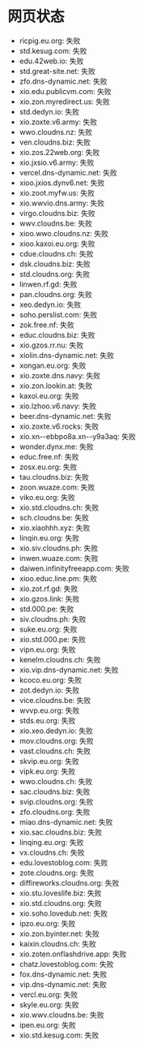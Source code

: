 # 网页状态
- ricpig.eu.org: 失败
- std.kesug.com: 失败
- edu.42web.io: 失败
- std.great-site.net: 失败
- zfo.dns-dynamic.net: 失败
- xio.edu.publicvm.com: 失败
- xio.zon.myredirect.us: 失败
- std.dedyn.io: 失败
- xio.zoxte.v6.army: 失败
- wwo.cloudns.nz: 失败
- ven.cloudns.biz: 失败
- xio.zos.22web.org: 失败
- xio.jxsio.v6.army: 失败
- vercel.dns-dynamic.net: 失败
- xioo.jxios.dynv6.net: 失败
- xio.zoot.myfw.us: 失败
- xio.wwvio.dns.army: 失败
- virgo.cloudns.biz: 失败
- wwv.cloudns.be: 失败
- xioo.wwo.cloudns.nz: 失败
- xioo.kaxoi.eu.org: 失败
- cdue.cloudns.ch: 失败
- dsk.cloudns.biz: 失败
- std.cloudns.org: 失败
- linwen.rf.gd: 失败
- pan.cloudns.org: 失败
- xeo.dedyn.io: 失败
- soho.perslist.com: 失败
- zok.free.nf: 失败
- educ.cloudns.biz: 失败
- xio.gzos.rr.nu: 失败
- xiolin.dns-dynamic.net: 失败
- xongan.eu.org: 失败
- xio.zoxte.dns.navy: 失败
- xio.zon.lookin.at: 失败
- kaxoi.eu.org: 失败
- xio.lzhoo.v6.navy: 失败
- beer.dns-dynamic.net: 失败
- xio.zoxte.v6.rocks: 失败
- xio.xn--ebbpo8a.xn--y9a3aq: 失败
- wonder.dynx.me: 失败
- educ.free.nf: 失败
- zosx.eu.org: 失败
- tau.cloudns.biz: 失败
- zoon.wuaze.com: 失败
- viko.eu.org: 失败
- xio.std.cloudns.ch: 失败
- sch.cloudns.be: 失败
- xio.xiaohhh.xyz: 失败
- linqin.eu.org: 失败
- xio.siv.cloudns.ph: 失败
- inwen.wuaze.com: 失败
- daiwen.infinityfreeapp.com: 失败
- xioo.educ.line.pm: 失败
- xio.zot.rf.gd: 失败
- xio.gzos.link: 失败
- std.000.pe: 失败
- siv.cloudns.ph: 失败
- suke.eu.org: 失败
- xio.std.000.pe: 失败
- vipn.eu.org: 失败
- kenelm.cloudns.ch: 失败
- xio.vip.dns-dynamic.net: 失败
- kcoco.eu.org: 失败
- zot.dedyn.io: 失败
- vice.cloudns.be: 失败
- wvvp.eu.org: 失败
- stds.eu.org: 失败
- xio.xeo.dedyn.io: 失败
- mov.cloudns.org: 失败
- vast.cloudns.ch: 失败
- skvip.eu.org: 失败
- vipk.eu.org: 失败
- wwo.cloudns.ch: 失败
- sac.cloudns.biz: 失败
- svip.cloudns.org: 失败
- zfo.cloudns.org: 失败
- miao.dns-dynamic.net: 失败
- xio.sac.cloudns.biz: 失败
- linqing.eu.org: 失败
- vx.cloudns.ch: 失败
- edu.lovestoblog.com: 失败
- zote.cloudns.org: 失败
- diffireworks.cloudns.org: 失败
- xio.stu.loveslife.biz: 失败
- xio.std.cloudns.org: 失败
- xio.soho.lovedub.net: 失败
- ipzo.eu.org: 失败
- xio.zon.byinter.net: 失败
- kaixin.cloudns.ch: 失败
- xio.zoten.onflashdrive.app: 失败
- chatz.lovestoblog.com: 失败
- fox.dns-dynamic.net: 失败
- vip.dns-dynamic.net: 失败
- vercl.eu.org: 失败
- skyle.eu.org: 失败
- xio.wwv.cloudns.be: 失败
- ipen.eu.org: 失败
- xio.std.kesug.com: 失败
